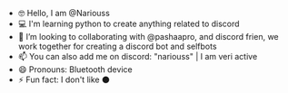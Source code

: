 - 🤓 Hello, I am @Nariouss
- 💻 I'm learning python to create anything related to discord
- 🥵 I’m looking to collaborating with @pashaapro, and discord frien, we work together for creating a discord bot and selfbots
- 📫 You can also add me on discord: "nariouss" | I am veri active
- 😄 Pronouns: Bluetooth device
- ⚡ Fun fact: I don't like ⚫

<!---
Nariouss/Nariouss is a ✨ special ✨ repository because its `README.md` (this file) appears on your GitHub profile.
You can click the Preview link to take a look at your changes.
--->
